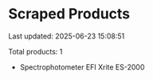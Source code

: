 # Scraped Products

Last updated: 2025-06-23 15:08:51

Total products: 1

- Spectrophotometer EFI Xrite ES-2000
